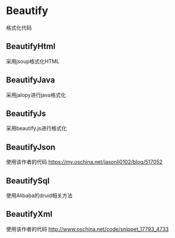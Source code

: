 # Beautify
格式化代码

## BeautifyHtml
采用jsoup格式化HTML

## BeautifyJava
采用jalopy进行java格式化

## BeautifyJs
采用beautify.js进行格式化
 
## BeautifyJson
使用该作者的代码
https://my.oschina.net/jasonli0102/blog/517052

## BeautifySql
使用Alibaba的druid相关方法

## BeautifyXml
使用该作者的代码
http://www.oschina.net/code/snippet_17793_4733




